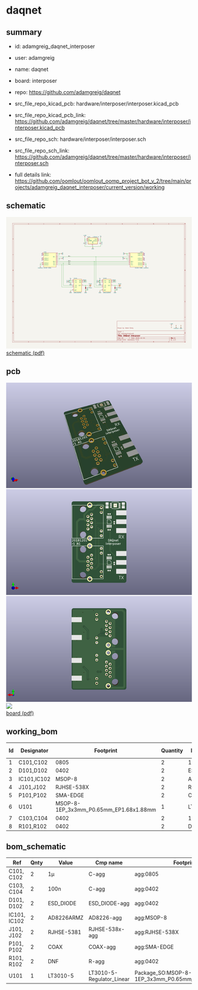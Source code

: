 # daqnet
 
## summary 
* id: adamgreig_daqnet_interposer
* user: adamgreig
* name: daqnet
* board: interposer
* repo: https://github.com/adamgreig/daqnet
* src_file_repo_kicad_pcb: hardware/interposer/interposer.kicad_pcb
* src_file_repo_kicad_pcb_link: https://github.com/adamgreig/daqnet/tree/master/hardware/interposer/interposer.kicad_pcb


* src_file_repo_sch: hardware/interposer/interposer.sch
* src_file_repo_sch_link: https://github.com/adamgreig/daqnet/tree/master/hardware/interposer/interposer.sch
* full details link: https://github.com/oomlout/oomlout_oomp_project_bot_v_2/tree/main/projects/adamgreig_daqnet_interposer/current_version/working  

## schematic  
![](working_schematic_600.png)  
[schematic (pdf)](working_schematic.pdf)  

## pcb  
![](working_3d_600.png) 
![](working_3d_front_600.png)  
![](working_3d_back_600.png)  
![](working_600.png)  
[board (pdf)](working.pdf)  

## working_bom
| Id | Designator | Footprint | Quantity | Designation | Supplier and ref |  | None | 
| --- | --- | --- | --- | --- | --- | --- | --- | 
| 1 | C101,C102 | 0805 | 2 | 1µ |  |  | [''] | 
| 2 | D101,D102 | 0402 | 2 | ESD_DIODE |  |  | [''] | 
| 3 | IC101,IC102 | MSOP-8 | 2 | AD8226ARMZ |  |  | [''] | 
| 4 | J101,J102 | RJHSE-538X | 2 | RJHSE-5381 |  |  | [''] | 
| 5 | P101,P102 | SMA-EDGE | 2 | COAX |  |  | [''] | 
| 6 | U101 | MSOP-8-1EP_3x3mm_P0.65mm_EP1.68x1.88mm | 1 | LT3010-5 |  |  | [''] | 
| 7 | C103,C104 | 0402 | 2 | 100n |  |  | [''] | 
| 8 | R101,R102 | 0402 | 2 | DNF |  |  | [''] | 


## bom_schematic
| Ref | Qnty | Value | Cmp name | Footprint | Description | Vendor | DNP | 
| --- | --- | --- | --- | --- | --- | --- | --- | 
| C101, C102 | 2 | 1µ | C-agg | agg:0805 |  |  |  | 
| C103, C104 | 2 | 100n | C-agg | agg:0402 |  |  |  | 
| D101, D102 | 2 | ESD_DIODE | ESD_DIODE-agg | agg:0402 |  |  |  | 
| IC101, IC102 | 2 | AD8226ARMZ | AD8226-agg | agg:MSOP-8 |  |  |  | 
| J101, J102 | 2 | RJHSE-5381 | RJHSE-538x-agg | agg:RJHSE-538X |  |  |  | 
| P101, P102 | 2 | COAX | COAX-agg | agg:SMA-EDGE |  |  |  | 
| R101, R102 | 2 | DNF | R-agg | agg:0402 |  |  |  | 
| U101 | 1 | LT3010-5 | LT3010-5-Regulator_Linear | Package_SO:MSOP-8-1EP_3x3mm_P0.65mm_EP1.68x1.88mm |  |  |  | 



